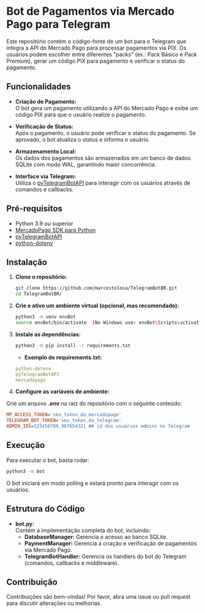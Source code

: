 # Bot de Pagamentos via Mercado Pago para Telegram

Este repositório contém o código-fonte de um bot para o Telegram que integra a API do Mercado Pago para processar pagamentos via PIX. Os usuários podem escolher entre diferentes "packs" (ex.: Pack Básico e Pack Premium), gerar um código PIX para pagamento e verificar o status do pagamento.

## Funcionalidades

- **Criação de Pagamento:**  
  O bot gera um pagamento utilizando a API do Mercado Pago e exibe um código PIX para que o usuário realize o pagamento.

- **Verificação de Status:**  
  Após o pagamento, o usuário pode verificar o status do pagamento. Se aprovado, o bot atualiza o status e informa o usuário.

- **Armazenamento Local:**  
  Os dados dos pagamentos são armazenados em um banco de dados SQLite com modo WAL, garantindo maior concorrência.

- **Interface via Telegram:**  
  Utiliza o [pyTelegramBotAPI](https://github.com/eternnoir/pyTelegramBotAPI) para interagir com os usuários através de comandos e callbacks.

## Pré-requisitos

- Python 3.9 ou superior
- [MercadoPago SDK para Python](https://github.com/mercadopago/sdk-python)
- [pyTelegramBotAPI](https://github.com/eternnoir/pyTelegramBotAPI)
- [python-dotenv](https://pypi.org/project/python-dotenv/)

## Instalação

1. **Clone o repositório:**

   ```bash
   git clone https://github.com/marcostolosa/TelegramBotBR.git
   cd TelegramBotBR/
   ```

2. **Crie e ative um ambiente virtual (opcional, mas recomendado):**
   
   ```bash
   python3 -m venv envBot
   source envBot/bin/activate  (No Windows use: envBot\Scripts\activate)
   ```

3. **Instale as dependências:**

   ```bash
   python3 -m pip install -r requirements.txt
   ```

   - **Exemplo de requirements.txt:**

   ```yml
   python-dotenv  
   pyTelegramBotAPI  
   mercadopago
   ```

4. **Configure as variáveis de ambiente:**

Crie um arquivo **.env** na raiz do repositório com o seguinte conteúdo:

   ```ini
   MP_ACCESS_TOKEN='seu_token_do_mercadopago'  
   TELEGRAM_BOT_TOKEN='seu_token_do_telegram' 
   ADMIN_IDS=123456789,987654321 ## id dos usuários admins no Telegram
   ```

## Execução

Para executar o bot, basta rodar:

   ```bash
   python3 -m bot
   ```

O bot iniciará em modo polling e estará pronto para interagir com os usuários.

## Estrutura do Código

- **bot.py:**  
  Contém a implementação completa do bot, incluindo:
  - **DatabaseManager:** Gerencia o acesso ao banco SQLite.
  - **PaymentManager:** Gerencia a criação e verificação de pagamentos via Mercado Pago.
  - **TelegramBotHandler:** Gerencia os handlers do bot do Telegram (comandos, callbacks e middleware).

## Contribuição

Contribuições são bem-vindas! Por favor, abra uma issue ou pull request para discutir alterações ou melhorias.

